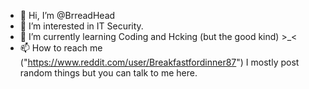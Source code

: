 - 👋 Hi, I’m @BrreadHead
- 👀 I’m interested in IT Security. 
- 🌱 I’m currently learning Coding and Hcking (but the good kind) >_<
- 📫 How to reach me ("https://www.reddit.com/user/Breakfastfordinner87") I mostly post random things but you can talk to me here.

<!---
BrreadHead/BrreadHead is a ✨ special ✨ repository because its `README.md` (this file) appears on your GitHub profile.
You can click the Preview link to take a look at your changes.
--->
